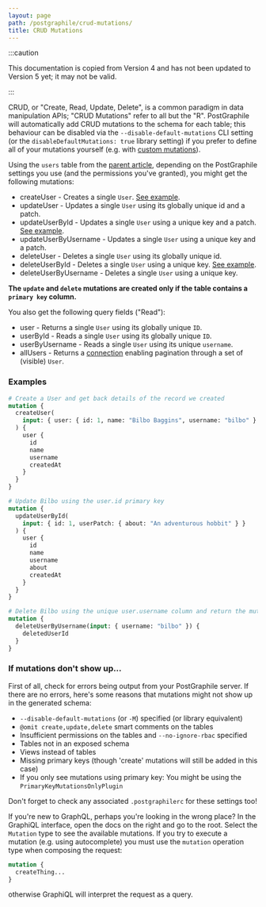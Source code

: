 ```yaml
---
layout: page
path: /postgraphile/crud-mutations/
title: CRUD Mutations
---
```


:::caution

This documentation is copied from Version 4 and has not been updated to Version
5 yet; it may not be valid.

:::

CRUD, or "Create, Read, Update, Delete", is a common paradigm in data
manipulation APIs; "CRUD Mutations" refer to all but the "R". PostGraphile will
automatically add CRUD mutations to the schema for each table; this behaviour
can be disabled via the `--disable-default-mutations` CLI setting (or the
`disableDefaultMutations: true` library setting) if you prefer to define all of
your mutations yourself (e.g. with [custom mutations](./custom-mutations/)).

Using the `users` table from the [parent article](./tables/), depending on the
PostGraphile settings you use (and the permissions you've granted), you might
get the following mutations:

- createUser - Creates a single `User`.
  [See example](./examples/#Mutations__Create).
- updateUser - Updates a single `User` using its globally unique id and a patch.
- updateUserById - Updates a single `User` using a unique key and a patch.
  [See example](./examples/#Mutations__Update).
- updateUserByUsername - Updates a single `User` using a unique key and a patch.
- deleteUser - Deletes a single `User` using its globally unique id.
- deleteUserById - Deletes a single `User` using a unique key.
  [See example](./examples/#Mutations__Delete).
- deleteUserByUsername - Deletes a single `User` using a unique key.

**The `update` and `delete` mutations are created only if the table contains a
`primary key` column.**

You also get the following query fields ("Read"):

- user - Returns a single `User` using its globally unique `ID`.
- userById - Reads a single `User` using its globally unique `ID`.
- userByUsername - Reads a single `User` using its unique `username`.
- allUsers - Returns a [connection](./connections/) enabling pagination through
  a set of (visible) `User`.

### Examples

```graphql
# Create a User and get back details of the record we created
mutation {
  createUser(
    input: { user: { id: 1, name: "Bilbo Baggins", username: "bilbo" } }
  ) {
    user {
      id
      name
      username
      createdAt
    }
  }
}

# Update Bilbo using the user.id primary key
mutation {
  updateUserById(
    input: { id: 1, userPatch: { about: "An adventurous hobbit" } }
  ) {
    user {
      id
      name
      username
      about
      createdAt
    }
  }
}

# Delete Bilbo using the unique user.username column and return the mutation ID
mutation {
  deleteUserByUsername(input: { username: "bilbo" }) {
    deletedUserId
  }
}
```

### If mutations don't show up...

First of all, check for errors being output from your PostGraphile server. If
there are no errors, here's some reasons that mutations might not show up in the
generated schema:

- `--disable-default-mutations` (or `-M`) specified (or library equivalent)
- `@omit create,update,delete` smart comments on the tables
- Insufficient permissions on the tables and `--no-ignore-rbac` specified
- Tables not in an exposed schema
- Views instead of tables
- Missing primary keys (though 'create' mutations will still be added in this
  case)
- If you only see mutations using primary key: You might be using the
  `PrimaryKeyMutationsOnlyPlugin`

Don't forget to check any associated `.postgraphilerc` for these settings too!

If you're new to GraphQL, perhaps you're looking in the wrong place? In the
GraphiQL interface, open the docs on the right and go to the root. Select the
`Mutation` type to see the available mutations. If you try to execute a mutation
(e.g. using autocomplete) you must use the `mutation` operation type when
composing the request:

```graphql
mutation {
  createThing...
}
```

otherwise GraphiQL will interpret the request as a query.
